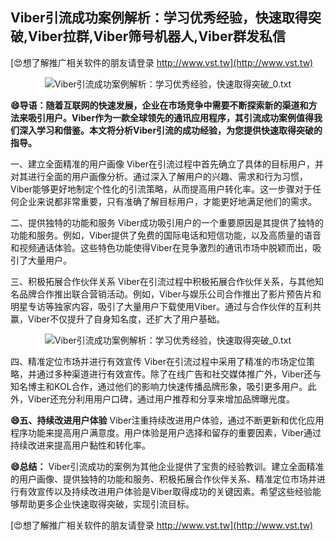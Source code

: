## **Viber引流成功案例解析：学习优秀经验，快速取得突破,Viber拉群,Viber筛号机器人,Viber群发私信**

[😍想了解推广相关软件的朋友请登录 http://www.vst.tw](http://www.vst.tw)

 <center><img src="https://vst.tw/MP4/tuiguang/png/6.png" alt="Viber引流成功案例解析：学习优秀经验，快速取得突破_0.txt"></center>

**😄导语：随着互联网的快速发展，企业在市场竞争中需要不断探索新的渠道和方法来吸引用户。Viber作为一款全球领先的通讯应用程序，其引流成功案例值得我们深入学习和借鉴。本文将分析Viber引流的成功经验，为您提供快速取得突破的指导。**

一、建立全面精准的用户画像
Viber在引流过程中首先确立了具体的目标用户，并对其进行全面的用户画像分析。通过深入了解用户的兴趣、需求和行为习惯，Viber能够更好地制定个性化的引流策略，从而提高用户转化率。这一步骤对于任何企业来说都非常重要，只有准确了解目标用户，才能更好地满足他们的需求。

二、提供独特的功能和服务
Viber成功吸引用户的一个重要原因是其提供了独特的功能和服务。例如，Viber提供了免费的国际电话和短信功能，以及高质量的语音和视频通话体验。这些特色功能使得Viber在竞争激烈的通讯市场中脱颖而出，吸引了大量用户。

三、积极拓展合作伙伴关系
Viber在引流过程中积极拓展合作伙伴关系，与其他知名品牌合作推出联合营销活动。例如，Viber与娱乐公司合作推出了影片预告片和明星专访等独家内容，吸引了大量用户下载使用Viber。通过与合作伙伴的互利共赢，Viber不仅提升了自身知名度，还扩大了用户基础。

 <center><img src="https://vst.tw/MP4/tuiguang/png/1.png" alt="Viber引流成功案例解析：学习优秀经验，快速取得突破_0.txt"></center>

四、精准定位市场并进行有效宣传
Viber在引流过程中采用了精准的市场定位策略，并通过多种渠道进行有效宣传。除了在线广告和社交媒体推广外，Viber还与知名博主和KOL合作，通过他们的影响力快速传播品牌形象，吸引更多用户。此外，Viber还充分利用用户口碑，通过用户推荐和分享来增加品牌曝光度。

**😄五、持续改进用户体验**
Viber注重持续改进用户体验，通过不断更新和优化应用程序功能来提高用户满意度。用户体验是用户选择和留存的重要因素，Viber通过持续改进来提高用户黏性和转化率。

**😄总结：**
Viber引流成功的案例为其他企业提供了宝贵的经验教训。建立全面精准的用户画像、提供独特的功能和服务、积极拓展合作伙伴关系、精准定位市场并进行有效宣传以及持续改进用户体验是Viber取得成功的关键因素。希望这些经验能够帮助更多企业快速取得突破，实现引流目标。

[😍想了解推广相关软件的朋友请登录 http://www.vst.tw](http://www.vst.tw)



